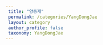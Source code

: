 ```yaml
---
 title: "양동재"
 permalink: /categories/YangDongJae
 layout: category
 author_profile: false
 taxonomy: YangDongJae
---
```

